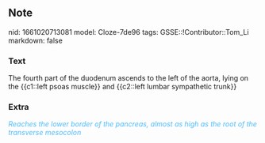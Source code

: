 ## Note
nid: 1661020713081
model: Cloze-7de96
tags: GSSE::!Contributor::Tom_Li
markdown: false

### Text
<div>
  The fourth part of the duodenum ascends to the left of the aorta,
  lying on the {{c1::left psoas muscle}} and {{c2::left lumbar
  sympathetic trunk}}
</div>

### Extra
<i><font color="#4FBCFF">Reaches the lower border of the pancreas,
almost as high as the root of the transverse mesocolon</font></i>
